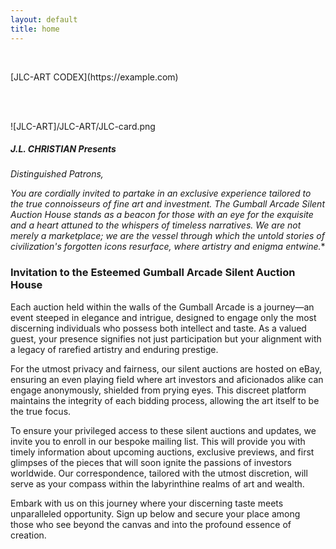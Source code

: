 ```yaml
---
layout: default
title: home
---
```


<br>

<p class="center">
  [JLC-ART CODEX](https://example.com)
</p>

<br>
<br>

![JLC-ART]/JLC-ART/JLC-card.png

##### J.L. CHRISTIAN Presents

*Distinguished Patrons,*

*You are cordially invited to partake in an exclusive experience tailored to the true connoisseurs of fine art and investment. The Gumball Arcade Silent Auction House stands as a beacon for those with an eye for the exquisite and a heart attuned to the whispers of timeless narratives. We are not merely a marketplace; we are the vessel through which the untold stories of civilization's forgotten icons resurface, where artistry and enigma entwine.**

### Invitation to the Esteemed Gumball Arcade Silent Auction House

Each auction held within the walls of the Gumball Arcade is a journey—an event steeped in elegance and intrigue, designed to engage only the most discerning individuals who possess both intellect and taste. As a valued guest, your presence signifies not just participation but your alignment with a legacy of rarefied artistry and enduring prestige.

For the utmost privacy and fairness, our silent auctions are hosted on eBay, ensuring an even playing field where art investors and aficionados alike can engage anonymously, shielded from prying eyes. This discreet platform maintains the integrity of each bidding process, allowing the art itself to be the true focus.

To ensure your privileged access to these silent auctions and updates, we invite you to enroll in our bespoke mailing list. This will provide you with timely information about upcoming auctions, exclusive previews, and first glimpses of the pieces that will soon ignite the passions of investors worldwide. Our correspondence, tailored with the utmost discretion, will serve as your compass within the labyrinthine realms of art and wealth.

Embark with us on this journey where your discerning taste meets unparalleled opportunity. Sign up below and secure your place among those who see beyond the canvas and into the profound essence of creation.